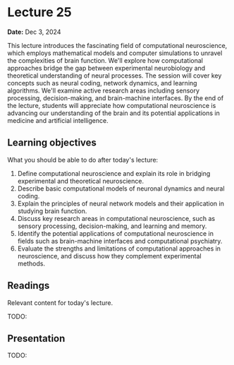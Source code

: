 # Lecture 25

**Date:** Dec 3, 2024

This lecture introduces the fascinating field of computational neuroscience, which employs mathematical models and computer simulations to unravel the complexities of brain function. We'll explore how computational approaches bridge the gap between experimental neurobiology and theoretical understanding of neural processes. The session will cover key concepts such as neural coding, network dynamics, and learning algorithms. We'll examine active research areas including sensory processing, decision-making, and brain-machine interfaces. By the end of the lecture, students will appreciate how computational neuroscience is advancing our understanding of the brain and its potential applications in medicine and artificial intelligence.

## Learning objectives

What you should be able to do after today's lecture:

1.  Define computational neuroscience and explain its role in bridging experimental and theoretical neuroscience.
2.  Describe basic computational models of neuronal dynamics and neural coding.
3.  Explain the principles of neural network models and their application in studying brain function.
4.  Discuss key research areas in computational neuroscience, such as sensory processing, decision-making, and learning and memory.
5.  Identify the potential applications of computational neuroscience in fields such as brain-machine interfaces and computational psychiatry.
6.  Evaluate the strengths and limitations of computational approaches in neuroscience, and discuss how they complement experimental methods.

## Readings

Relevant content for today's lecture.

TODO:

## Presentation

TODO:
